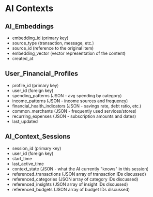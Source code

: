 # AI Contexts

## AI_Embeddings
- embedding_id (primary key)
- source_type (transaction, message, etc.)
- source_id (reference to the original item)
- embedding_vector (vector representation of the content)
- created_at

## User_Financial_Profiles
- profile_id (primary key)
- user_id (foreign key)
- spending_patterns (JSON - avg spending by category)
- income_patterns (JSON - income sources and frequency)
- financial_health_indicators (JSON - savings rate, debt ratio, etc.)
- common_merchants (JSON - frequently used services/stores)
- recurring_expenses (JSON - subscription amounts and dates)
- last_updated

## AI_Context_Sessions
- session_id (primary key)
- user_id (foreign key)
- start_time
- last_active_time
- context_state (JSON - what the AI currently "knows" in this session)
- referenced_transactions (JSON array of transaction IDs discussed)
- referenced_categories (JSON array of category IDs discussed)
- referenced_insights (JSON array of insight IDs discussed)
- referenced_budgets (JSON array of budget IDs discussed)